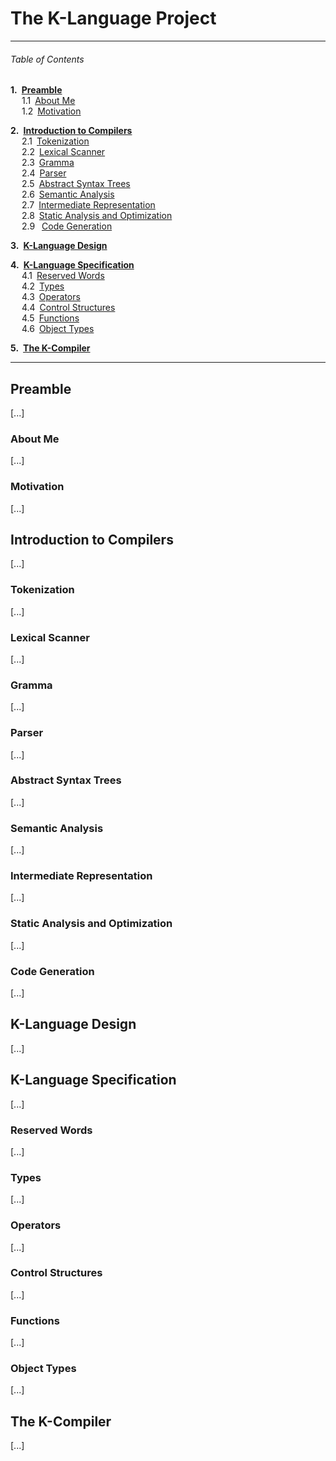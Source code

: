 # The K-Language Project

---
###### Table of Contents

__1.&ensp;[Preamble](#preamble)__  
&ensp;&ensp; 1.1&ensp;[About Me](#about-me)  
&ensp;&ensp; 1.2&ensp;[Motivation](#motivation)  

__2.&ensp;[Introduction to Compilers](#introduction-to-compilers)__  
&ensp;&ensp; 2.1&ensp;[Tokenization](#tokenization)  
&ensp;&ensp; 2.2&ensp;[Lexical Scanner](#lexical-scanner)  
&ensp;&ensp; 2.3&ensp;[Gramma](#gramma)  
&ensp;&ensp; 2.4&ensp;[Parser](#parser)  
&ensp;&ensp; 2.5&ensp;[Abstract Syntax Trees](#abstract-syntax-trees)  
&ensp;&ensp; 2.6&ensp;[Semantic Analysis](#semantic-analysis)  
&ensp;&ensp; 2.7&ensp;[Intermediate Representation](#intermediate-representation)  
&ensp;&ensp; 2.8&ensp;[Static Analysis and Optimization](#static-analysis-and-optimization)  
&ensp;&ensp; 2.9&ensp; [Code Generation](#code-generation)  

__3.&ensp;[K-Language Design](#k-language-design)__  

__4.&ensp;[K-Language Specification](#k-language-specification)__  
&ensp;&ensp; 4.1&ensp;[Reserved Words](#reserved-words)  
&ensp;&ensp; 4.2&ensp;[Types](#types)  
&ensp;&ensp; 4.3&ensp;[Operators](#operators)  
&ensp;&ensp; 4.4&ensp;[Control Structures](#control-structures)  
&ensp;&ensp; 4.5&ensp;[Functions](#functions)  
&ensp;&ensp; 4.6&ensp;[Object Types](#object-types)  

__5.&ensp;[The K-Compiler](#the-k-compiler)__

---

## Preamble
[...]

### About Me
[...]

### Motivation
[...]


## Introduction to Compilers
[...]

### Tokenization
[...]

### Lexical Scanner
[...]

### Gramma
[...]

### Parser
[...]

### Abstract Syntax Trees
[...]

### Semantic Analysis
[...]

### Intermediate Representation
[...]

### Static Analysis and Optimization
[...]

### Code Generation
[...]


## K-Language Design
[...]

## K-Language Specification
[...]

### Reserved Words
[...]

### Types
[...]

### Operators
[...]

### Control Structures
[...]

### Functions
[...]

### Object Types
[...]


## The K-Compiler
[...]
